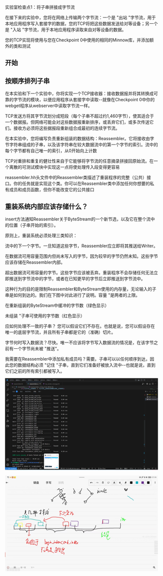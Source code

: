 实验室检查点1：将子串拼接成字节流

在接下来的实验中，您将在网络上传输两个字节流：一个是 "出站 "字节流，用于本地应用程序写入套接字的数据，您的TCP将把这些数据发送给对等设备；另一个是 "入站 "字节流，用于本地应用程序读取来自对等设备的数据。

您的TCP实现将使用与您在Checkpoint 0中使用的相同的Minnow库，并添加额外的类和测试

## 开始

## 按顺序排列子串

在本实验和下一个实验中，你将实现一个TCP接收器：接收数据报并将其转换成可靠的字节流的模块，以便应用程序从套接字中读取--就像在Checkpoint 0中你的webget程序从webserver中读取字节流一样。

TCP发送方将其字节流划分成短段（每个子串不超过约1,460字节），使其适合于一个数据报。但网络可能会对这些数据报重新排序，或丢弃它们，或多次传送它们。接收方必须将这些据报段重新组合成最初的连续字节流。

在本实验中，您将编写负责重新组装的数据结构：Reassembler。它将接收由字节字符串组成的子串，以及该字符串在较大数据流中的第一个字节的索引。流中的每个字节都有自己唯一的索引，从0开始向上计数

TCP对重排和重复的健壮性来自于它能够将字节流的任意摘录拼接回原始流。在一个离散的可测试模块中实现这一点将使处理传入段变得更容易

reassembler.hh头文件中的Reassembler类描述了重装程序的完整（公共）接口。你的任务就是实现这个类。你可以在Reassembler类中添加任何你想要的私有成员和成员函数，但你不能改变它的公共接口

## 重装系统内部应该存储什么？

insert方法通知Reassembler关于ByteStream的一个新节选，以及它在整个流中的位置（子串开始的索引）。

原则上，重装系统必须处理三类知识：

流中的下一个字节。一旦知道这些字节，Reassembler应立即将其推送给Writer。

在数据流可用容量范围内但尚未写入的字节，因为较早的字节仍然未知。这些字节应该存储在Reassembler内部。

超出数据流可用容量的字节。这些字节应该被丢弃。重装程序不会存储任何无法立即推送到字节流中的字节，或者在已知更早的字节后立即推送到字节流中。

这种行为的目的是限制Reassembler和ByteStream使用的内存量，无论输入的子串是如何到达的。我们在下图中对此进行了说明。容量 "是两者的上限。

在重新组装的ByteStream中缓冲的字节数（绿色显示）

未组装 "子串可使用的字节数（红色显示）

应如何处理不一致的子串？ 您可以假设它们不存在。也就是说，您可以假设存在唯一的底层字节流，并且所有子串都是它的（准确）切片。

字节何时写入数据流？尽快。唯一不应该将字节写入数据流的情况是，在该字节之前有一个字节尚未被 "推送"。

我需要在Reassembler中添加私有成员吗？需要。子串可以以任何顺序到达，因此您的数据结构必须 "记住 "子串，直到它们准备好被放入流中--也就是说，直到它们之前的所有索引都被写入。

![QQ图片20230712214111](./图片/QQ图片20230712214111.png)

![e2799193835cbec96ef7e28867e95d0](./图片/e2799193835cbec96ef7e28867e95d0.jpg)